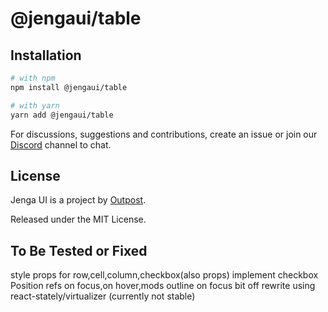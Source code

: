 # @jengaui/table

## Installation

```sh
# with npm
npm install @jengaui/table

# with yarn
yarn add @jengaui/table
```

For discussions, suggestions and contributions, create an issue or join our [Discord](https://discord.gg/sHnHPnAPZj) channel to chat.

## License

Jenga UI is a project by [Outpost](https://outpost.run).

Released under the MIT License.

## To Be Tested or Fixed

style props for row,cell,column,checkbox(also props)
implement checkbox Position
refs
on focus,on hover,mods
outline on focus bit off
rewrite using react-stately/virtualizer (currently not stable)
